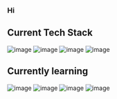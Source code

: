 ### Hi

## Current Tech Stack
![image](https://img.shields.io/badge/next%20js-000000?style=for-the-badge&logo=nextdotjs&logoColor=white)
![image](https://img.shields.io/badge/MongoDB-4EA94B?style=for-the-badge&logo=mongodb&logoColor=white)
![image](https://img.shields.io/badge/Tailwind_CSS-38B2AC?style=for-the-badge&logo=tailwind-css&logoColor=white)
![image](https://img.shields.io/badge/prettier-1A2C34?style=for-the-badge&logo=prettier&logoColor=F7BA3E)

## Currently learning
![image](https://img.shields.io/badge/Astro-0C1222?style=for-the-badge&logo=astro&logoColor=FDFDFE)
![image](https://img.shields.io/badge/Redux-593D88?style=for-the-badge&logo=redux&logoColor=)
![image](https://img.shields.io/badge/TypeScript-007ACC?style=for-the-badge&logo=typescript&logoColor=white)
![image](https://img.shields.io/badge/Prisma-3982CE?style=for-the-badge&logo=Prisma&logoColor=white
)

<!--
**Jakkyy/Jakkyy** is a ✨ _special_ ✨ repository because its `README.md` (this file) appears on your GitHub profile.

https://img.shields.io/badge/React-20232A?style=for-the-badge&logo=react&logoColor=61DAFB
https://img.shields.io/badge/shadcn%2Fui-000000?style=for-the-badge&logo=shadcnui&logoColor=white
https://img.shields.io/badge/VSCode-0078D4?style=for-the-badge&logo=visual%20studio%20code&logoColor=whit

Here are some ideas to get you started:

- 🔭 I’m currently working on ...
- 🌱 I’m currently learning ...
- 👯 I’m looking to collaborate on ...
- 🤔 I’m looking for help with ...
- 💬 Ask me about ...
- 📫 How to reach me: ...
- 😄 Pronouns: ...
- ⚡ Fun fact: ...
-->
